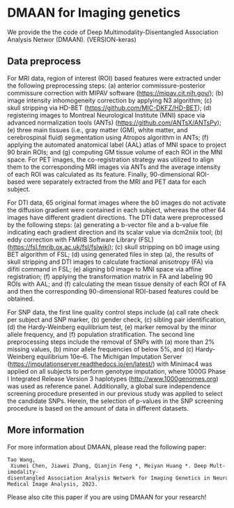 # DMAAN for Imaging genetics

We provide the the code of Deep Multimodality-Disentangled Association Analysis Networ (DMAAN).  (VERSION-keras)

## Data preprocess

For MRI data, region of interest (ROI) based features were extracted under the following preprocessing steps: (a) anterior commissure-posterior commissure correction with MIPAV software (https://mipav.cit.nih.gov/); (b) image intensity inhomogeneity correction by applying N3 algorithm; (c) skull stripping via HD-BET (https://github.com/MIC-DKFZ/HD-BET); (d) registering images to Montreal Neurological Institute (MNI) space via advanced normalization tools (ANTs) (https://github.com/ANTsX/ANTsPy); (e) three main tissues (i.e., gray matter (GM), white matter, and cerebrospinal fluid) segmentation using Atropos algorithm in ANTs; (f) applying the automated anatomical label (AAL) atlas of MNI space to project 90 brain ROIs; and (g) computing GM tissue volume of each ROI in the MNI space. For PET images, the co-registration strategy was utilized to align them to the corresponding MRI images via ANTs and the average intensity of each ROI was calculated as its feature. Finally, 90-dimensional ROI-based were separately extracted from the MRI and PET data for each subject.

For DTI data, 65 original format images where the b0 images do not activate the diffusion gradient were contained in each subject, whereas the other 64 images have different gradient directions. The DTI data were preprocessed by the following steps: (a) generating a b-vector file and a b-value file indicating each gradient direction and its scalar value via dcm2niix tool; (b) eddy correction with FMRIB Software Library (FSL) (https://fsl.fmrib.ox.ac.uk/fsl/fslwiki); (c) skull stripping on b0 image using BET algorithm of FSL; (d) using generated files in step (a), the results of skull stripping and DTI images to calculate fractional anisotropy (FA) via difiti command in FSL; (e) aligning b0 image to MNI space via affine registration; (f) applying the transformation matrix in FA and labeling 90 ROIs with AAL; and (f) calculating the mean tissue density of each ROI of FA and then the corresponding 90-dimensional ROI-based features could be obtained.

For SNP data, the first line quality control steps include (a) call rate check per subject and SNP marker, (b) gender check, (c) sibling pair identification, (d) the Hardy-Weinberg equilibrium test, (e) marker removal by the minor allele frequency, and (f) population stratification. The second line preprocessing steps include the removal of SNPs with (a) more than 2% missing values, (b) minor allele frequencies of below 5\%, and (c) Hardy-Weinberg equilibrium 10e–6. The Michigan Imputation Server (https://imputationserver.readthedocs.io/en/latest/) with Minimac4 was applied on all subjects to perform genotype imputation, where 1000G Phase I Integrated Release Version 3 haplotypes (http://www.1000genomes.org)  was used as reference panel. Additionally, a global sure independence screening procedure presented in our previous study was applied to select the candidate SNPs. Herein, the selection of p-values in the SNP screening procedure is based on the amount of data in different datasets. 

## More information
For more information about DMAAN, please read the following paper:

    Tao Wang,  Xiumei Chen, Jiawei Zhang, Qianjin Feng *, Meiyan Huang *. Deep Mult-imodality-disentangled Association Analysis Network for Imaging Genetics in Neurodegenerative Diseases. Medical Image Analysis, 2023. 

      
Please also cite this paper if you are using DMAAN for your research!
